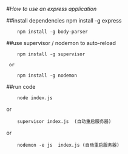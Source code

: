 #*How to use an express application*

##install dependencies
        npm install -g express
   
        npm install -g body-parser

##use supervisor / nodemon  to auto-reload

        npm install -g supervisor

     or

        npm install -g nodemon


##run code

        node index.js

or

        supervisor index.js  (自动重启服务器)

or

        nodemon -e js  index.js (自动重启服务器)


